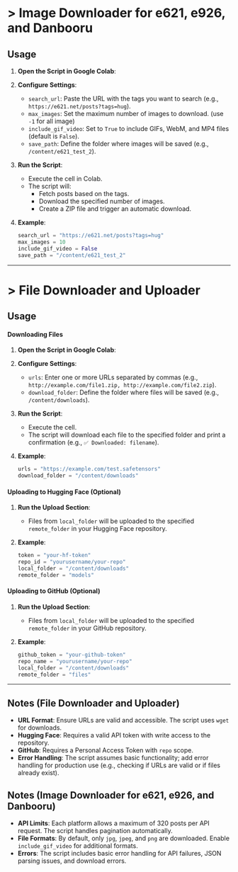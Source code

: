 # > Image Downloader for e621, e926, and Danbooru


## Usage
1. **Open the Script in Google Colab**:

2. **Configure Settings**:
   - `search_url`: Paste the URL with the tags you want to search (e.g., `https://e621.net/posts?tags=hug`).
   - `max_images`: Set the maximum number of images to download. (use `-1` for all image)
   - `include_gif_video`: Set to `True` to include GIFs, WebM, and MP4 files (default is `False`).
   - `save_path`: Define the folder where images will be saved (e.g., `/content/e621_test_2`).

3. **Run the Script**:
   - Execute the cell in Colab.
   - The script will:
     - Fetch posts based on the tags.
     - Download the specified number of images.
     - Create a ZIP file and trigger an automatic download.

4. **Example**:
   ```python
   search_url = "https://e621.net/posts?tags=hug"
   max_images = 10
   include_gif_video = False
   save_path = "/content/e621_test_2"
   ```
---

# > File Downloader and Uploader

## Usage
#### Downloading Files
1. **Open the Script in Google Colab**:
2. **Configure Settings**:
   - `urls`: Enter one or more URLs separated by commas (e.g., `http://example.com/file1.zip, http://example.com/file2.zip`).
   - `download_folder`: Define the folder where files will be saved (e.g., `/content/downloads`).

3. **Run the Script**:
   - Execute the cell.
   - The script will download each file to the specified folder and print a confirmation (e.g., `✅ Downloaded: filename`).

4. **Example**:
   ```python
   urls = "https://example.com/test.safetensors"
   download_folder = "/content/downloads"
   ```

#### Uploading to Hugging Face (Optional)
1. **Run the Upload Section**:
   - Files from `local_folder` will be uploaded to the specified `remote_folder` in your Hugging Face repository.

2. **Example**:
   ```python
   token = "your-hf-token"
   repo_id = "yourusername/your-repo"
   local_folder = "/content/downloads"
   remote_folder = "models"
   ```

#### Uploading to GitHub (Optional)
1. **Run the Upload Section**:
   - Files from `local_folder` will be uploaded to the specified `remote_folder` in your GitHub repository.

2. **Example**:
   ```python
   github_token = "your-github-token"
   repo_name = "yourusername/your-repo"
   local_folder = "/content/downloads"
   remote_folder = "files"
   ```

---

## Notes (File Downloader and Uploader)
- **URL Format**: Ensure URLs are valid and accessible. The script uses `wget` for downloads.
- **Hugging Face**: Requires a valid API token with write access to the repository.
- **GitHub**: Requires a Personal Access Token with `repo` scope.
- **Error Handling**: The script assumes basic functionality; add error handling for production use (e.g., checking if URLs are valid or if files already exist).

## Notes (Image Downloader for e621, e926, and Danbooru)
- **API Limits**: Each platform allows a maximum of 320 posts per API request. The script handles pagination automatically.
- **File Formats**: By default, only `jpg`, `jpeg`, and `png` are downloaded. Enable `include_gif_video` for additional formats.
- **Errors**: The script includes basic error handling for API failures, JSON parsing issues, and download errors.
